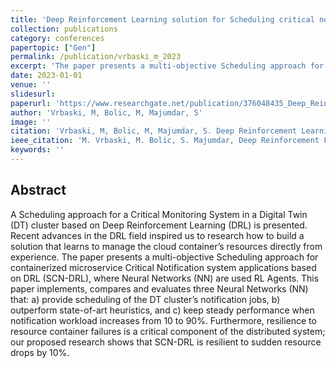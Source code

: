 ```yaml
---
title: 'Deep Reinforcement Learning solution for Scheduling critical notifications in a Digital Twin cluster'
collection: publications
category: conferences
papertopic: ["Gen"]
permalink: /publication/vrbaski_m_2023
excerpt: 'The paper presents a multi-objective Scheduling approach for containerized microservice Critical Notification system applications based on reinforcement learning.'
date: 2023-01-01
venue: ''
slidesurl:
paperurl: 'https://www.researchgate.net/publication/376048435_Deep_Reinforcement_Learning_solution_for_Scheduling_critical_notifications_in_a_Digital_Twin_cluster'
author: 'Vrbaski, M, Bolic, M, Majumdar, S'
image: ''
citation: 'Vrbaski, M, Bolic, M, Majumdar, S. Deep Reinforcement Learning solution for Scheduling critical notifications in a Digital Twin cluster, 2023.'
ieee_citation: 'M. Vrbaski, M. Bolic, S. Majumdar, Deep Reinforcement Learning solution for Scheduling critical notifications in a Digital Twin cluster, 2023.'
keywords: ''
---
```


## Abstract

A Scheduling approach for a Critical Monitoring System in a Digital Twin (DT) cluster based on Deep Reinforcement Learning (DRL) is presented. Recent advances in the DRL field inspired us to research how to build a solution that learns to manage the cloud container’s resources directly from experience. The paper presents a multi-objective Scheduling approach for containerized microservice Critical Notification system applications based on DRL (SCN-DRL), where Neural Networks (NN) are used RL Agents. This paper implements, compares and evaluates three Neural Networks (NN) that: a) provide scheduling of the DT cluster’s notification jobs, b) outperform state-of-art heuristics, and c) keep steady performance when notification workload increases from 10 to 90%. Furthermore, resilience to resource container failures is a critical component of the distributed system; our proposed research shows that SCN-DRL is resilient to sudden resource drops by 10%.
